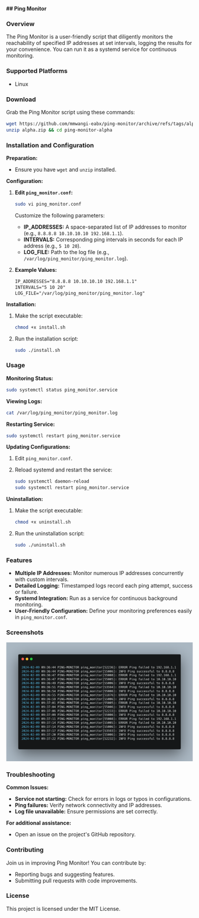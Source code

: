 **## Ping Monitor**

### Overview

The Ping Monitor is a user-friendly script that diligently monitors the reachability of specified IP addresses at set intervals, logging the results for your convenience. You can run it as a systemd service for continuous monitoring.

### Supported Platforms

- Linux

### Download

Grab the Ping Monitor script using these commands:

```bash
wget https://github.com/mmwangi-eabx/ping-monitor/archive/refs/tags/alpha.zip
unzip alpha.zip && cd ping-monitor-alpha
```

### Installation and Configuration

**Preparation:**

- Ensure you have `wget` and `unzip` installed.

**Configuration:**

1. **Edit `ping_monitor.conf`:**

   ```bash
   sudo vi ping_monitor.conf
   ```

   Customize the following parameters:

   - **IP_ADDRESSES:** A space-separated list of IP addresses to monitor (e.g., `8.8.8.8 10.10.10.10 192.168.1.1`).
   - **INTERVALS:** Corresponding ping intervals in seconds for each IP address (e.g., `5 10 20`).
   - **LOG_FILE:** Path to the log file (e.g., `/var/log/ping_monitor/ping_monitor.log`).

2. **Example Values:**

   ```
   IP_ADDRESSES="8.8.8.8 10.10.10.10 192.168.1.1"
   INTERVALS="5 10 20"
   LOG_FILE="/var/log/ping_monitor/ping_monitor.log"
   ```

**Installation:**

1. Make the script executable:

   ```bash
   chmod +x install.sh
   ```

2. Run the installation script:

   ```bash
   sudo ./install.sh
   ```

### Usage

**Monitoring Status:**

```bash
sudo systemctl status ping_monitor.service
```

**Viewing Logs:**

```bash
cat /var/log/ping_monitor/ping_monitor.log
```

**Restarting Service:**

```bash
sudo systemctl restart ping_monitor.service
```

**Updating Configurations:**

1. Edit `ping_monitor.conf`.
2. Reload systemd and restart the service:

   ```bash
   sudo systemctl daemon-reload
   sudo systemctl restart ping_monitor.service
   ```

**Uninstallation:**

1. Make the script executable:

   ```bash
   chmod +x uninstall.sh
   ```

2. Run the uninstallation script:

   ```bash
   sudo ./uninstall.sh
   ```

### Features

- **Multiple IP Addresses:** Monitor numerous IP addresses concurrently with custom intervals.
- **Detailed Logging:** Timestamped logs record each ping attempt, success or failure.
- **Systemd Integration:** Run as a service for continuous background monitoring.
- **User-Friendly Configuration:** Define your monitoring preferences easily in `ping_monitor.conf`.

### Screenshots

![ping monitor logs screenshoot](images/ping-monitor-logs-screenhoot-one.png)

### Troubleshooting

**Common Issues:**

- **Service not starting:** Check for errors in logs or typos in configurations.
- **Ping failures:** Verify network connectivity and IP addresses.
- **Log file unavailable:** Ensure permissions are set correctly.

**For additional assistance:**

- Open an issue on the project's GitHub repository.

### Contributing

Join us in improving Ping Monitor! You can contribute by:

- Reporting bugs and suggesting features.
- Submitting pull requests with code improvements.

### License

This project is licensed under the MIT License.